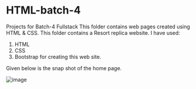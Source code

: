 # HTML-batch-4
Projects for Batch-4 Fullstack
This folder contains web pages created using HTML & CSS.
This folder contains a Resort replica website.
I have used:
1. HTML 
2. CSS 
3. Bootstrap 
for creating this web site.

Given below is the snap shot of the home page.

![image](https://user-images.githubusercontent.com/41849782/188605892-3a044815-5432-4353-87e9-fc9eba024f03.png)

